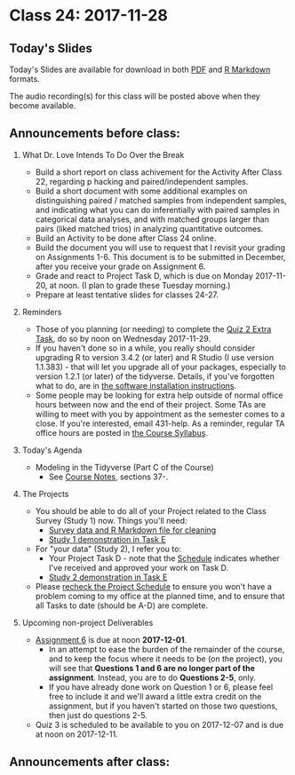 # Class 24: 2017-11-28

## Today's Slides

Today's Slides are available for download in both [PDF](https://github.com/THOMASELOVE/431slides/blob/master/class_24/431_2017_class-24-slides.pdf) and [R Markdown](https://github.com/THOMASELOVE/431slides/blob/master/class_24/431_2017_class-24-slides.Rmd) formats. 

The audio recording(s) for this class will be posted above when they become available.

## Announcements before class:

1. What Dr. Love Intends To Do Over the Break
    - Build a short report on class achivement for the Activity After Class 22, regarding p hacking and paired/independent samples.
    - Build a short document with some additional examples on distinguishing paired / matched samples from independent samples, and indicating what you can do inferentially with paired samples in categorical data analyses, and with matched groups larger than pairs (liked matched trios) in analyzing quantitative outcomes.
    - Build an Activity to be done after Class 24 online.
    - Build the document you will use to request that I revisit your grading on Assignments 1-6. This document is to be submitted in December, after you receive your grade on Assignment 6.
    - Grade and react to Project Task D, which is due on Monday 2017-11-20, at noon. (I plan to grade these Tuesday morning.)
    - Prepare at least tentative slides for classes 24-27.

2. Reminders
    - Those of you planning (or needing) to complete the [Quiz 2 Extra Task](https://goo.gl/forms/1f27voQF33hqYOys1), do so by noon on Wednesday 2017-11-29.
    - If you haven't done so in a while, you really should consider upgrading R to version 3.4.2 (or later) and R Studio (I use version 1.1.383) - that will let you upgrade all of your packages, especially to version 1.2.1 (or later) of the tidyverse. Details, if you've forgotten what to do, are in [the software installation instructions](https://github.com/THOMASELOVE/431/blob/master/software-installation-431.md).
    - Some people may be looking for extra help outside of normal office hours between now and the end of their project. Some TAs are willing to meet with you by appointment as the semester comes to a close. If you're interested, email 431-help. As a reminder, regular TA office hours are posted in [the Course Syllabus](https://thomaselove.github.io/431syllabus/teaching-assistants.html#office-hours-for-tas).

3. Today's Agenda
    - Modeling in the Tidyverse (Part C of the Course)
        - See [Course Notes](https://thomaselove.github.io/431notes/), sections 37-. 

4. The Projects
    - You should be able to do all of your Project related to the Class Survey (Study 1) now. Things you'll need:
        - [Survey data and R Markdown file for cleaning](https://github.com/THOMASELOVE/431project/tree/master/SURVEY2017)
        - [Study 1 demonstration in Task E](https://github.com/THOMASELOVE/431project/tree/master/TaskE)
    - For "your data" (Study 2), I refer you to:
        - Your Project Task D - note that the [Schedule](https://github.com/THOMASELOVE/431project/blob/master/TaskF/SCHEDULE.md) indicates whether I've received and approved your work on Task D.
        - [Study 2 demonstration in Task E](https://github.com/THOMASELOVE/431project/tree/master/TaskE)
    - Please [recheck the Project Schedule](https://github.com/THOMASELOVE/431project/blob/master/TaskF/SCHEDULE.md) to ensure you won't have a problem coming to my office at the planned time, and to ensure that all Tasks to date (should be A-D) are complete.

5. Upcoming non-project Deliverables
    - [Assignment 6](https://github.com/THOMASELOVE/431homework/blob/master/431-2017_assignment-6.md) is due at noon **2017-12-01**.
        - In an attempt to ease the burden of the remainder of the course, and to keep the focus where it needs to be (on the project), you will see that **Questions 1 and 6 are no longer part of the assignment**. Instead, you are to do **Questions 2-5**, only.
        - If you have already done work on Question 1 or 6, please feel free to include it and we'll award a little extra credit on the assignment, but if you haven't started on those two questions, then just do questions 2-5. 
    - Quiz 3 is scheduled to be available to you on 2017-12-07 and is due at noon on 2017-12-11. 

## Announcements after class:
 
